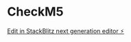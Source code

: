 # CheckM5

[Edit in StackBlitz next generation editor ⚡️](https://stackblitz.com/~/github.com/FloMorocco/CheckM5)